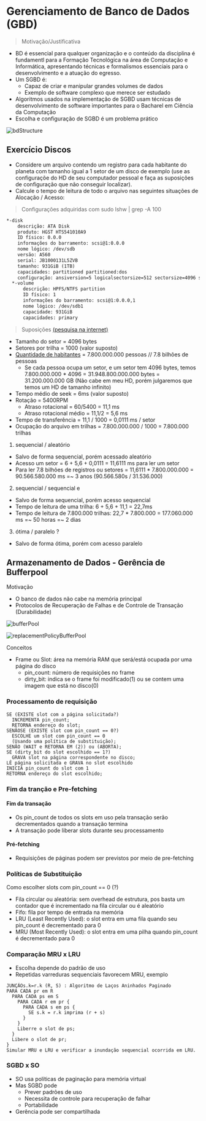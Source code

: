 # Gerenciamento de Banco de Dados (GBD)

> Motivação/Justificativa

- BD é essencial para qualquer organização e o conteúdo da disciplina é fundamentl para a Formação Tecnológica na área de Computação e Informática, apresentando técnicas e formalismos essenciais para o desenvolvimento e a atuação do egresso.
- Um SGBD é:
  - Capaz de criar e manipular grandes volumes de dados
  - Exemplo de software complexo que merece ser estudado
- Algoritmos usados na implementação de SGBD usam técnicas de desenvolvimento de software importantes para o Bacharel em Ciência da Computação
- Escolha e configuração de SGBD é um problema prático

![bdStructure](images/bdStructure.jpeg)

## Exercício Discos

- Considere um arquivo contendo um registro para cada habitante do planeta com tamanho igual a 1 setor de um disco de exemplo (use as configuraçõe do HD de seu computador pessoal e faça as suposições de configuração que não conseguir localizar).
- Calcule o tempo de leitura de todo o arquivo nas seguintes situações de Alocação / Acesso:

> Configurações adquiridas com sudo lshw | grep -A 100

``` md
*-disk
    descrição: ATA Disk
    produto: HGST HTS541010A9
    ID físico: 0.0.0
    informações do barramento: scsi@1:0.0.0
    nome lógico: /dev/sdb
    versão: A560
    serial: JB1000131L5ZVB
    tamanho: 931GiB (1TB)
    capacidades: partitioned partitioned:dos
    configuração: ansiversion=5 logicalsectorsize=512 sectorsize=4096 signature=331554e8 (tamanho do setor = 4096 bytes)
  *-volume
      descrição: HPFS/NTFS partition
      ID físico: 1
      informações do barramento: scsi@1:0.0.0,1
      nome lógico: /dev/sdb1
      capacidade: 931GiB
      capacidades: primary
```

> Suposições [(pesquisa na internet)](https://www.amazon.com/HGST-Travelstar-2-5-Inch-0J22413-HTS541010A9E680/dp/B007RE0EQC)

- Tamanho do setor = 4096 bytes
- Setores por trilha = 1000 (valor suposto)
- [Quantidade de habitantes](https://techdoido.com.br/web-stories/quantas-pessoas-existem-no-mundo-em-2022) = 7.800.000.000 pessoas // 7.8 bilhões de pessoas
  - Se cada pessoa ocupa um setor, e um setor tem 4096 bytes, temos 7.800.000.000 * 4096 = 31.948.800.000.000 bytes = 31.200.000.000 GB (Não cabe em meu HD, porém julgaremos que temos um HD de tamanho infinito)
- Tempo médio de seek = 6ms (valor suposto)
- Rotação = 5400RPM
  - Atraso rotacional = 60/5400 = 11,1 ms
  - Atraso rotacional médio = 11,1/2 = 5,6 ms
- Tempo de transferência = 11,1 / 1000 = 0,0111 ms / setor
- Ocupação do arquivo em trilhas = 7.800.000.000 / 1000 = 7.800.000 trilhas

1) sequencial / aleatório

- Salvo de forma sequencial, porém acessado aleatório
- Acesso um setor = 6 + 5,6 + 0,0111 = 11,6111 ms para ler um setor
- Para ler 7.8 bilhões de registros ou setores = 11,6111 \* 7.800.000.000 = 90.566.580.000 ms =~ 3 anos (90.566.580s / 31.536.000)

2) sequencial / sequencial e

- Salvo de forma sequencial, porém acesso sequencial
- Tempo de leitura de uma trilha: 6 + 5,6 + 11,1 = 22,7ms
- Tempo de leitura de 7.800.000 trilhas: 22,7 * 7.800.000 = 177.060.000 ms =~ 50 horas =~ 2 dias

3) ótima / paralelo ?

- Salvo de forma ótima, porém com acesso paralelo

## Armazenamento de Dados - Gerência de Bufferpool

Motivação

- O banco de dados não cabe na memória principal
- Protocolos de Recuperação de Falhas e de Controle de Transação (Durabilidade)

![bufferPool](images/bufferPool.png)

![replacementPolicyBufferPool](images/replacementPolicyBufferPool.png)

Conceitos

- Frame ou Slot: área na memória RAM que será/está ocupada por uma página do disco
  - pin_count: número de requisições no frame
  - dirty_bit: indica se o frame foi modificado(1) ou se contem uma imagem que está no disco(0)

### Processamento de requisição

``` plsql
SE (EXISTE slot com a página solicitada?)
  INCREMENTA pin_count;
  RETORNA endereço do slot;
SENÃOSE (EXISTE slot com pin_count == 0?)
  ESCOLHE um slot com pin_count == 0
  (Usando uma política de substituição);
SENÃO (WAIT e RETORNA EM (2)) ou (ABORTA);
SE (dirty_bit do slot escolhido == 1?)
  GRAVA slot na página correspondente no disco;
LÊ página solicitada e GRAVA no slot escolhido
INICIA pin_count do slot com 1
RETORNA endereço do slot escolhido;
```

### Fim da tranção e Pre-fetching

#### Fim da transação

- Os pin_count de todos os slots em uso pela transação serão decrementados quando a transação termina
- A transação pode liberar slots durante seu processamento

#### Pré-fetching

- Requisições de páginas podem ser previstos por meio de pre-fetching

### Políticas de Substituição

Como escolher slots com pin_count == 0 (?)

- Fila circular ou aleatória: sem overhead de estrutura, pos basta um contador que é incrementado na fila circular ou é aleatório
- Fifo: fila por tempo de entrada na memória
- LRU (Least Recently Used): o slot entra em uma fila quando seu pin_count é decrementado para 0
- MRU (Most Recently Used): o slot entra em uma pilha quando pin_count é decrementado para 0

### Comparação MRU x LRU

- Escolha depende do padrão de uso
- Repetidas varreduras sequenciais favorecem MRU, exemplo

``` plsql
JUNÇÃOs.k=r.k (R, S) : Algoritmo de Laços Aninhados Paginado
PARA CADA pr em R
  PARA CADA ps em S
    PARA CADA r em pr {
      PARA CADA s em ps {
        SE s.k = r.k imprima (r + s)
      }
    }
    Liberre o slot de ps;
  }
  Libere o slot de pr;
}
Simular MRU e LRU e verificar a inundação sequencial ocorrida em LRU.
```

### SGBD x SO

- SO usa políticas de paginação para memória virtual
- Mas SGBD pode
  - Prever padrões de uso
  - Necessita de controle para recuperação de falhar
  - Portabilidade
- Gerência pode ser compartilhada
